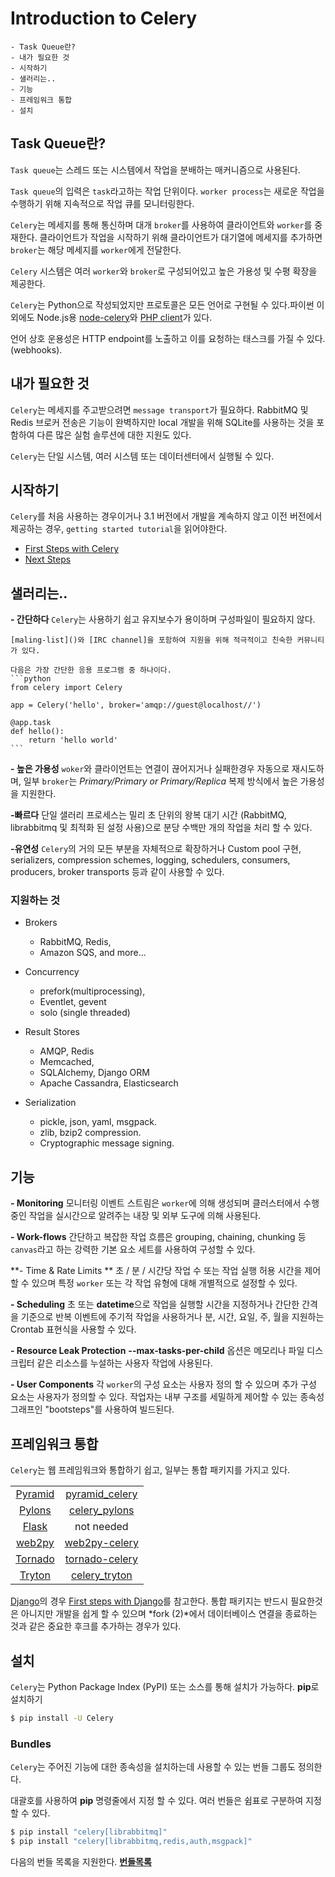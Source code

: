 ﻿# Introduction to Celery
```
- Task Queue란?
- 내가 필요한 것
- 시작하기
- 샐러리는..
- 기능
- 프레임워크 통합
- 설치
```

## Task Queue란?
`Task queue`는 스레드 또는 시스템에서 작업을 분배하는 매커니즘으로 사용된다.

`Task queue`의 입력은 `task`라고하는 작업 단위이다.  `worker process`는 새로운 작업을 수행하기 위해 지속적으로 작업 큐를 모니터링한다.

`Celery`는 메세지를 통해 통신하며 대개 `broker`를 사용하여 클라이언트와 `worker`를 중재한다. 클라이언트가 작업을 시작하기 위해 클라이언트가 대기열에 메세지를 추가하면 `broker`는 해당 메세지를 `worker`에게 전달한다.

`Celery` 시스템은 여러 `worker`와 `broker`로 구성되어있고 높은 가용성 및 수평 확장을 제공한다.

`Celery`는 Python으로 작성되었지만 프로토콜은 모든 언어로 구현될 수 있다.파이썬 이외에도 Node.js용 [node-celery](https://github.com/mher/node-celery)와 [PHP client](https://github.com/gjedeer/celery-php)가 있다.

언어 상호 운용성은 HTTP endpoint를 노출하고 이를 요청하는 태스크를 가질 수 있다. (webhooks).

## 내가 필요한 것

`Celery`는 메세지를 주고받으려면 `message transport`가 필요하다. RabbitMQ 및 Redis 브로커 전송은 기능이 완벽하지만 local 개발을 위해 SQLite를 사용하는 것을 포함하여 다른 많은 실험 솔루션에 대한 지원도 있다.

`Celery`는 단일 시스템, 여러 시스템 또는 데이터센터에서 실행될 수 있다.

## 시작하기

`Celery`를 처음 사용하는 경우이거나 3.1 버전에서 개발을 계속하지 않고 이전 버전에서 제공하는 경우, `getting started tutorial`을 읽어야한다.

- [First Steps with Celery]()
- [Next Steps]()

## 샐러리는..

**- 간단하다**
	`Celery`는 사용하기 쉽고 유지보수가 용이하며 구성파일이 필요하지 않다.

	[maling-list]()와 [IRC channel]을 포함하여 지원을 위해 적극적이고 친숙한 커뮤니티가 있다.

	다음은 가장 간단한 응용 프로그램 중 하나이다.
	```python
	from celery import Celery

	app = Celery('hello', broker='amqp://guest@localhost//')

	@app.task
	def hello():
		return 'hello world'
	```

**- 높은 가용성**
	`woker`와 클라이언트는 연결이 끊어지거나 실패한경우 자동으로 재시도하며, 일부 `broker`는 *Primary/Primary or Primary/Replica*  복제 방식에서 높은 가용성을 지원한다.

**-빠르다**
	단일 샐러리 프로세스는 밀리 초 단위의 왕복 대기 시간 (RabbitMQ, librabbitmq 및 최적화 된 설정 사용)으로 분당 수백만 개의 작업을 처리 할 수 있다.

**-유연성**
	`Celery`의 거의 모든 부분을 자체적으로 확장하거나 Custom pool 구현, serializers, compression schemes, logging, schedulers, consumers, producers, broker transports 등과 같이 사용할 수 있다.

### 지원하는 것
- Brokers
	- RabbitMQ, Redis,
	- Amazon SQS, and more...

- Concurrency
	- prefork(multiprocessing),
	- Eventlet, gevent
	- solo (single threaded)

- Result Stores
	- AMQP, Redis
	- Memcached,
	- SQLAlchemy, Django ORM
	- Apache Cassandra, Elasticsearch

- Serialization
	- pickle, json, yaml, msgpack.
	- zlib, bzip2 compression.
	- Cryptographic message signing.

## 기능
**- Monitoring**
	모니터링 이벤트 스트림은 `worker`에 의해 생성되며 클러스터에서 수행중인 작업을 실시간으로 알려주는 내장 및 외부 도구에 의해 사용된다.

**- Work-flows**
	간단하고 복잡한 작업 흐름은 grouping, chaining, chunking 등 `canvas`라고 하는 강력한 기본 요소 세트를 사용하여 구성할 수 있다.

**- Time & Rate Limits **
	초 / 분 / 시간당 작업 수 또는 작업 실행 허용 시간을 제어할 수 있으며 특정 `worker` 또는 각 작업 유형에 대해 개별적으로 설정할 수 있다.

**- Scheduling**
	초 또는 **datetime**으로 작업을 실행할 시간을 지정하거나 간단한 간격을 기준으로 반복 이벤트에 주기적 작업을 사용하거나 분, 시간, 요일, 주, 월을 지원하는 Crontab 표현식을 사용할 수 있다.

**- Resource Leak Protection**
	**--max-tasks-per-child** 옵션은 메모리나 파일 디스크립터 같은 리소스를 누설하는 사용자 작업에 사용된다.

**- User Components**
	각 `worker`의 구성 요소는 사용자 정의 할 수 있으며 추가 구성 요소는 사용자가 정의할 수 있다. 작업자는 내부 구조를 세밀하게 제어할 수 있는 종속성 그래프인 "bootsteps"를 사용하여 빌드된다.

## 프레임워크 통합
`Celery`는 웹 프레임워크와 통합하기 쉽고, 일부는 통합 패키지를 가지고 있다.

|||
|:---------:|:----------------:|
|[Pyramid]()|[pyramid_celery]()|
|[Pylons]()|[celery_pylons]()|
|[Flask]()|not needed|
|[web2py]()|[web2py-celery]()|
|[Tornado]()|[tornado-celery]()|
|[Tryton]()|[celery_tryton]()|

[Django]()의 경우 [First steps with Django]()를 참고한다.
통합 패키지는 반드시 필요한것은 아니지만 개발을 쉽게 할 수 있으며 *fork (2)*에서 데이터베이스 연결을 종료하는 것과 같은 중요한 후크를 추가하는 경우가 있다.

## 설치

`Celery`는 Python Package Index (PyPI) 또는 소스를 통해 설치가 가능하다.
**pip**로 설치하기
```bash
$ pip install -U Celery
```

### Bundles
`Celery`는 주어진 기능에 대한 종속성을 설치하는데 사용할 수 있는 번들 그룹도 정의한다.

대괄호를 사용하여 **pip** 명령줄에서 지정 할 수 있다. 여러 번들은 쉼표로 구분하여 지정할 수 있다.

```bash
$ pip install "celery[librabbitmq]"
$ pip install "celery[librabbitmq,redis,auth,msgpack]"
```

다음의 번들 목록을 지원한다.
[**번들목록**](http://docs.celeryproject.org/en/latest/getting-started/introduction.html#serializers)
